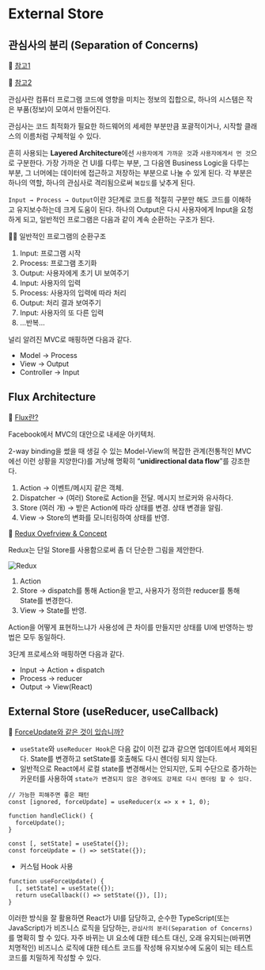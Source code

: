 # External Store

## 관심사의 분리 (Separation of Concerns)

🔗 [참고1](https://ko.wikipedia.org/wiki/%EA%B4%80%EC%8B%AC%EC%82%AC_%EB%B6%84%EB%A6%AC)

🔗 [참고2](https://velog.io/@seanlion/soc1)

관심사란 컴퓨터 프로그램 코드에 영향을 미치는 정보의 집합으로, 하나의 시스템은 작은 부품(정보)이 모여서 만들어진다.

관심사는 코드 최적화가 필요한 하드웨어의 세세한 부분만큼 포괄적이거나, 시작할 클래스의 이름처럼 구체적일 수 있다.

흔히 사용되는 **Layered Architecture**에선 `사용자에게 가까운 것`과 `사용자에게서 먼 것`으로 구분한다. 가장 가까운 건 UI를 다루는 부분, 그 다음엔 Business Logic을 다루는 부분, 그 너머에는 데이터에 접근하고 저장하는 부분으로 나눌 수 있게 된다. 각 부분은 하나의 역할, 하나의 관심사로 격리됨으로써 `복잡도`를 낮추게 된다.

`Input → Process → Output`이란 3단계로 코드를 적절히 구분만 해도 코드를 이해하고 유지보수하는데 크게 도움이 된다. 하나의 Output은 다시 사용자에게 Input을 요청하게 되고, 일반적인 프로그램은 다음과 같이 계속 순환하는 구조가 된다.

✍🏻 일반적인 프로그램의 순환구조

1. Input: 프로그램 시작
2. Process: 프로그램 초기화
3. Output: 사용자에게 초기 UI 보여주기
4. Input: 사용자의 입력
5. Process: 사용자의 입력에 따라 처리
6. Output: 처리 결과 보여주기
7. Input: 사용자의 또 다른 입력
8. …반복…

널리 알려진 MVC로 매핑하면 다음과 같다.

- Model → Process
- View → Output
- Controller → Input

## Flux Architecture

🔗 [Flux란?](https://haruair.github.io/flux/docs/overview.html)

Facebook에서 MVC의 대안으로 내세운 아키텍처.

2-way binding을 썼을 때 생길 수 있는 Model-View의 복잡한 관계(전통적인 MVC에선 이런 상황을 지양한다)를 겨냥해 명확히 “**unidirectional data flow**”를 강조한다.

1. Action → 이벤트/메시지 같은 객체.
2. Dispatcher → (여러) Store로 Action을 전달. 메시지 브로커와 유사하다.
3. Store (여러 개) → 받은 Action에 따라 상태를 변경. 상태 변경을 알림.
4. View → Store의 변화를 모니터링하여 상태를 반영.

🔗 [Redux Ovefrview & Concept](https://ko.redux.js.org/tutorials/essentials/part-1-overview-concepts/)

Redux는 단일 Store를 사용함으로써 좀 더 단순한 그림을 제안한다.

![Redux](https://ko.redux.js.org/assets/images/one-way-data-flow-04fe46332c1ccb3497ecb04b94e55b97.png)

1. Action
2. Store → dispatch를 통해 Action을 받고, 사용자가 정의한 reducer를 통해 State를 변경한다.
3. View → State를 반영.

Action을 어떻게 표현하느냐가 사용성에 큰 차이를 만들지만 상태를 UI에 반영하는 방법은 모두 동일하다.

3단계 프로세스와 매핑하면 다음과 같다.

- Input → Action + dispatch
- Process → reducer
- Output → View(React)

## External Store (useReducer, useCallback)

🔗 [ForceUpdate와 같은 것이 있습니까?](https://ko.reactjs.org/docs/hooks-faq.html#is-there-something-like-forceupdate)

- `useState`와 `useReducer Hook`은 다음 값이 이전 값과 같으면 업데이트에서 제외된다. State를 변경하고 setState를 호출해도 다시 렌더링 되지 않는다.
- 일반적으로 React에서 로컬 state를 변경해서는 안되지만, 도피 수단으로 증가하는 카운터를 사용하여 `state가 변경되지 않은 경우에도 강제로 다시 렌더링 할 수 있다.`

```tsx
// 가능한 피해주면 좋은 패턴
const [ignored, forceUpdate] = useReducer(x => x + 1, 0);

function handleClick() {
  forceUpdate();
}
```

```tsx
const [, setState] = useState({});
const forceUpdate = () => setState({});
```

- 커스텀 Hook 사용

```tsx
function useForceUpdate() {
  [, setState] = useState({});
  return useCallback(() => setState({}), []);
}
```

이러한 방식을 잘 활용하면 React가 UI를 담당하고, 순수한 TypeScript(또는 JavaScript)가 비즈니스 로직을 담당하는, `관심사의 분리(Separation of Concerns)`를 명확히 할 수 있다. 자주 바뀌는 UI 요소에 대한 테스트 대신, 오래 유지되는(바뀌면 치명적인) 비즈니스 로직에 대한 테스트 코드를 작성해 유지보수에 도움이 되는 테스트 코드를 치밀하게 작성할 수 있다.

